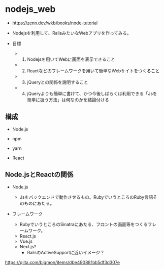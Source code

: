 # nodejs_web

- https://zenn.dev/wkb/books/node-tutorial

- Nodejsを利用して、RailsみたいなWebアプリを作ってみる。

- 目標
  - 1. Nodejsを用いてWebに画面を表示できること
  - 2. Reactなどのフレームワークを用いて簡単なWebサイトをつくること
  - 3. jQueryとの関係を説明すること
  - 4. jQueryよりも簡単に書けて、かつ今後しばらくは利用できる「Jsを簡単に扱う方法」は何なのかを結論付ける

## 構成

- Node.js
- npm
- yarn


- React



## Node.jsとReactの関係

- Node.js
  - Jsをバックエンドで動作させるもの。RubyでいうところのRuby言語そのものにあたる。

- フレームワーク
  - RubyでいうところのSinatraにあたる、フロントの画面等をつくるフレームワーク。
  - React.js
  - Vue.js
  - Next.js?
    - RailsのActiveSupportに近いイメージ？

https://qiita.com/bigmon/items/dbe490881bb5df3d307e

